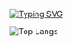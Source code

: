[![Typing SVG](https://readme-typing-svg.demolab.com?font=Fira+Code&pause=1000&color=51F7D9&width=435&lines=%E5%97%A8+%E6%88%91%E8%8E%A8%E5%95%A6+)](https://git.io/typing-svg)

<!-- 樣式 -->
<!-- ![Anurag's github stats](https://github-readme-stats.vercel.app/api?username=22aliang&theme=vue-dark) -->
![Top Langs](https://github-readme-stats.vercel.app/api/top-langs/?username=22aliang&layout=compact&theme=vue-dark)
<!-- 
[![Ask Me Anything !](https://img.shields.io/badge/Ask%20me-anything-1abc9c.svg)](https://GitHub.com/Naereen/ama) -->

